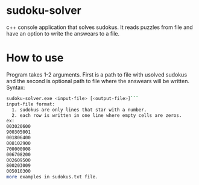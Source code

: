 # sudoku-solver
c++ console application that solves sudokus. It reads puzzles from file and have an option to write the answears to a file.

# How to use

Program takes 1-2 arguments. First is a path to file with usolved sudokus and the second is optional path to file where the answears will be written.
Syntax:
```bash
sudoku-solver.exe <input-file> [<output-file>]```
input-file format:
  1. sudokus are only lines that star with a number.
  2. each row is written in one line where empty cells are zeros.
ex: 
003020600
900305001
001806400
008102900
700000008
006708200
002609500
800203009
005010300
more examples in sudokus.txt file.
